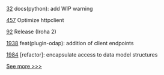 
[32](https://github.com/hyperledger/iroha-2-docs/pull/32) docs(python): add WIP warning

[457](https://github.com/hyperledger/aries-vcx/pull/457) Optimize httpclient

[92](https://github.com/hyperledger/iroha-javascript/pull/92) Release (Iroha 2)

[1938](https://github.com/hyperledger/cactus/pull/1938) feat(plugin-odap): addition of client endpoints

[1984](https://github.com/hyperledger/iroha/pull/1984) [refactor]: encapsulate access to data model structures


[See more >>>](https://start-here.hyperledger.org/pull-requests)
